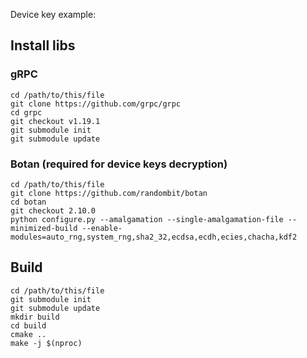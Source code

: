 Device key example:

## Install libs

### gRPC

```
cd /path/to/this/file
git clone https://github.com/grpc/grpc
cd grpc
git checkout v1.19.1
git submodule init
git submodule update
```

### Botan (required for device keys decryption)

```
cd /path/to/this/file
git clone https://github.com/randombit/botan
cd botan
git checkout 2.10.0
python configure.py --amalgamation --single-amalgamation-file --minimized-build --enable-modules=auto_rng,system_rng,sha2_32,ecdsa,ecdh,ecies,chacha,kdf2
```

## Build

```
cd /path/to/this/file
git submodule init
git submodule update
mkdir build
cd build
cmake ..
make -j $(nproc)
```
